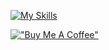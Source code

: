 [![My Skills](https://skillicons.dev/icons?i=java,python,cpp,js,git,html,css,sass,styledcomponents,bootstrap,tailwind,materialui,vite,react,redux,nodejs,express,jquery,flask,django,mysql,mongodb,supabase,firebase,postman,codepen,vscode,idea,replit,vercel,netlify)](https://x.com/intent/follow?screen_name=vrndavn)

[!["Buy Me A Coffee"](https://www.buymeacoffee.com/assets/img/custom_images/orange_img.png)](https://www.buymeacoffee.com/vrndavn)
